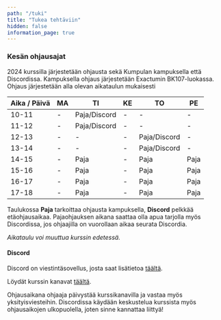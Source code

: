 ```yaml
---
path: "/tuki"
title: "Tukea tehtäviin"
hidden: false
information_page: true
---
```


### Kesän ohjausajat

2024 kurssilla järjestetään ohjausta sekä Kumpulan kampuksella että Discordissa. Kampuksella ohjaus järjestetään Exactumin BK107-luokassa. Ohjaus järjestetään alla olevan aikataulun mukaisesti

| Aika / Päivä | MA | TI | KE | TO | PE |
|-----|----|----|----|----|----|
| 10-11 | - | Paja/Discord | - | - | - |
| 11-12 | - | Paja/Discord | - | - | - |
| 12-13 | - | - | - | Paja/Discord | - |
| 13-14 | - | - | - | Paja/Discord | - |
| 14-15 | - | Paja | - | Paja | Paja |
| 15-16 | - | Paja | - | Paja | Paja |
| 16-17 | - | Paja | - | Paja | Paja |
| 17-18 | - | Paja | - | Paja | Paja |

Taulukossa **Paja** tarkoittaa ohjausta kampuksella, **Discord** pelkkää etäohjausaikaa. Pajaohjauksen aikana saattaa olla apua tarjolla myös Discordissa, jos ohjaajilla on vuorollaan aikaa seurata Discordia.

*Aikataulu voi muuttua kurssin edetessä.*

#### Discord

Discord on viestintäsovellus, josta saat lisätietoa [täältä](https://discord.com/).

Löydät kurssin kanavat [täältä](https://study.cs.helsinki.fi/discord/join/ohjelmoinnin_mooc).

Ohjausaikana ohjaaja päivystää kurssikanavilla ja vastaa myös yksityisviesteihin. Discordissa käydään keskustelua kurssista myös ohjausaikojen ulkopuolella, joten sinne kannattaa liittyä!
